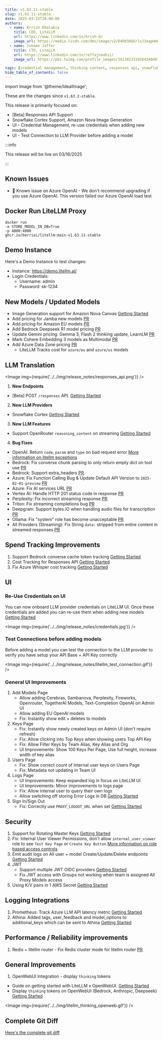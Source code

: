 ```yaml
---
title: v1.63.11-stable
slug: v1.63.11-stable
date: 2025-03-15T10:00:00
authors:
  - name: Krrish Dholakia
    title: CEO, LiteLLM
    url: https://www.linkedin.com/in/krish-d/
    image_url: https://media.licdn.com/dms/image/v2/D4D03AQGrlsJ3aqpHmQ/profile-displayphoto-shrink_400_400/B4DZSAzgP7HYAg-/0/1737327772964?e=1743638400&v=beta&t=39KOXMUFedvukiWWVPHf3qI45fuQD7lNglICwN31DrI
  - name: Ishaan Jaffer
    title: CTO, LiteLLM
    url: https://www.linkedin.com/in/reffajnaahsi/
    image_url: https://pbs.twimg.com/profile_images/1613813310264340481/lz54oEiB_400x400.jpg

tags: [credential management, thinking content, responses api, snowflake]
hide_table_of_contents: false
---
```


import Image from '@theme/IdealImage';

These are the changes since `v1.63.2-stable`.

This release is primarily focused on:
- [Beta] Responses API Support
- Snowflake Cortex Support, Amazon Nova Image Generation
- UI - Credential Management, re-use credentials when adding new models
- UI - Test Connection to LLM Provider before adding a model

:::info

This release will be live on 03/16/2025

:::

<!-- <Image img={require('../../img/release_notes/v16311_release.jpg')} /> -->

## Known Issues
- 🚨 Known issue on Azure OpenAI - We don't recommend upgrading if you use Azure OpenAI. This version failed our Azure OpenAI load test

## Docker Run LiteLLM Proxy

```
docker run
-e STORE_MODEL_IN_DB=True
-p 4000:4000
ghcr.io/berriai/litellm:main-v1.63.11-stable
```

## Demo Instance

Here's a Demo Instance to test changes:
- Instance: https://demo.litellm.ai/
- Login Credentials:
    - Username: admin
    - Password: sk-1234



## New Models / Updated Models

- Image Generation support for Amazon Nova Canvas [Getting Started](https://docs.litellm.ai/docs/providers/bedrock#image-generation)
- Add pricing for Jamba new models [PR](https://github.com/BerriAI/litellm/pull/9032/files)
- Add pricing for Amazon EU models [PR](https://github.com/BerriAI/litellm/pull/9056/files)
- Add Bedrock Deepseek R1 model pricing [PR](https://github.com/BerriAI/litellm/pull/9108/files)
- Update Gemini pricing: Gemma 3, Flash 2 thinking update, LearnLM [PR](https://github.com/BerriAI/litellm/pull/9190/files)
- Mark Cohere Embedding 3 models as Multimodal [PR](https://github.com/BerriAI/litellm/pull/9176/commits/c9a576ce4221fc6e50dc47cdf64ab62736c9da41)
- Add Azure Data Zone pricing [PR](https://github.com/BerriAI/litellm/pull/9185/files#diff-19ad91c53996e178c1921cbacadf6f3bae20cfe062bd03ee6bfffb72f847ee37)
   - LiteLLM Tracks cost for `azure/eu` and `azure/us` models



## LLM Translation

<Image img={require('../../img/release_notes/responses_api.png')} />

1. **New Endpoints**
- [Beta] POST `/responses` API. [Getting Started](https://docs.litellm.ai/docs/response_api)

2. **New LLM Providers**
- Snowflake Cortex [Getting Started](https://docs.litellm.ai/docs/providers/snowflake)

3. **New LLM Features**

- Support OpenRouter `reasoning_content` on streaming [Getting Started](https://docs.litellm.ai/docs/reasoning_content)

4. **Bug Fixes**

- OpenAI: Return `code`, `param` and `type` on bad request error [More information on litellm exceptions](https://docs.litellm.ai/docs/exception_mapping)
- Bedrock: Fix converse chunk parsing to only return empty dict on tool use [PR](https://github.com/BerriAI/litellm/pull/9166)
- Bedrock: Support extra_headers [PR](https://github.com/BerriAI/litellm/pull/9113)
- Azure: Fix Function Calling Bug & Update Default API Version to `2025-02-01-preview` [PR](https://github.com/BerriAI/litellm/pull/9191)
- Azure: Fix AI services URL [PR](https://github.com/BerriAI/litellm/pull/9185)
- Vertex AI: Handle HTTP 201 status code in response [PR](https://github.com/BerriAI/litellm/pull/9193)
- Perplexity: Fix incorrect streaming response [PR](https://github.com/BerriAI/litellm/pull/9081)
- Triton: Fix streaming completions bug [PR](https://github.com/BerriAI/litellm/pull/8386)
- Deepgram: Support bytes.IO when handling audio files for transcription [PR](https://github.com/BerriAI/litellm/pull/9071)
- Ollama: Fix "system" role has become unacceptable [PR](https://github.com/BerriAI/litellm/pull/9261)
- All Providers (Streaming): Fix String `data:` stripped from entire content in streamed responses [PR](https://github.com/BerriAI/litellm/pull/9070)



## Spend Tracking Improvements

1. Support Bedrock converse cache token tracking [Getting Started](https://docs.litellm.ai/docs/completion/prompt_caching)
2. Cost Tracking for Responses API [Getting Started](https://docs.litellm.ai/docs/response_api)
3. Fix Azure Whisper cost tracking [Getting Started](https://docs.litellm.ai/docs/audio_transcription)


## UI

### Re-Use Credentials on UI

You can now onboard LLM provider credentials on LiteLLM UI. Once these credentials are added you can re-use them when adding new models [Getting Started](https://docs.litellm.ai/docs/proxy/ui_credentials)

<Image img={require('../../img/release_notes/credentials.jpg')} />


### Test Connections before adding models

Before adding a model you can test the connection to the LLM provider to verify you have setup your API Base + API Key correctly

<Image img={require('../../img/release_notes/litellm_test_connection.gif')} />

### General UI Improvements
1. Add Models Page
   - Allow adding Cerebras, Sambanova, Perplexity, Fireworks, Openrouter, TogetherAI Models, Text-Completion OpenAI on Admin UI
   - Allow adding EU OpenAI models
   - Fix: Instantly show edit + deletes to models
2. Keys Page
   - Fix: Instantly show newly created keys on Admin UI (don't require refresh)
   - Fix: Allow clicking into Top Keys when showing users Top API Key
   - Fix: Allow Filter Keys by Team Alias, Key Alias and Org
   - UI Improvements: Show 100 Keys Per Page, Use full height, increase width of key alias
3. Users Page
   - Fix: Show correct count of internal user keys on Users Page
   - Fix: Metadata not updating in Team UI
4. Logs Page
   - UI Improvements: Keep expanded log in focus on LiteLLM UI
   - UI Improvements: Minor improvements to logs page
   - Fix: Allow internal user to query their own logs
   - Allow switching off storing Error Logs in DB [Getting Started](https://docs.litellm.ai/docs/proxy/ui_logs)
5. Sign In/Sign Out
   - Fix: Correctly use `PROXY_LOGOUT_URL` when set [Getting Started](https://docs.litellm.ai/docs/proxy/self_serve#setting-custom-logout-urls)


## Security

1. Support for Rotating Master Keys [Getting Started](https://docs.litellm.ai/docs/proxy/master_key_rotations)
2. Fix: Internal User Viewer Permissions, don't allow `internal_user_viewer` role to see `Test Key Page` or `Create Key Button` [More information on role based access controls](https://docs.litellm.ai/docs/proxy/access_control)
3. Emit audit logs on All user + model Create/Update/Delete endpoints [Getting Started](https://docs.litellm.ai/docs/proxy/multiple_admins)
4. JWT
    - Support multiple JWT OIDC providers [Getting Started](https://docs.litellm.ai/docs/proxy/token_auth)
    - Fix JWT access with Groups not working when team is assigned All Proxy Models access
5. Using K/V pairs in 1 AWS Secret [Getting Started](https://docs.litellm.ai/docs/secret#using-kv-pairs-in-1-aws-secret)


## Logging Integrations

1. Prometheus: Track Azure LLM API latency metric [Getting Started](https://docs.litellm.ai/docs/proxy/prometheus#request-latency-metrics)
2. Athina: Added tags, user_feedback and model_options to additional_keys which can be sent to Athina [Getting Started](https://docs.litellm.ai/docs/observability/athina_integration)


## Performance / Reliability improvements

1. Redis + litellm router - Fix Redis cluster mode for litellm router [PR](https://github.com/BerriAI/litellm/pull/9010)


## General Improvements

1. OpenWebUI Integration - display `thinking` tokens
- Guide on getting started with LiteLLM x OpenWebUI. [Getting Started](https://docs.litellm.ai/docs/tutorials/openweb_ui)
- Display `thinking` tokens on OpenWebUI (Bedrock, Anthropic, Deepseek) [Getting Started](https://docs.litellm.ai/docs/tutorials/openweb_ui#render-thinking-content-on-openweb-ui)

<Image img={require('../../img/litellm_thinking_openweb.gif')} />


## Complete Git Diff

[Here's the complete git diff](https://github.com/BerriAI/litellm/compare/v1.63.2-stable...v1.63.11-stable)